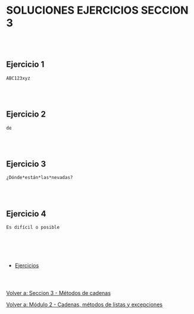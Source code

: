 # **SOLUCIONES EJERCICIOS SECCION 3**  

<br></br>


## **Ejercicio 1**  
```
ABC123xyz
```  

<br></br>


## **Ejercicio 2**  
```
de
```

<br></br>


## **Ejercicio 3**  
```
¿Dónde*están*las*nevadas?
```

<br></br>


## **Ejercicio 4**  
```
Es difícil o posible
```  

#  
<br></br>

- [Ejercicios](Sec3-ej.md)
<br></br>  

#  

[Volver a: Seccion 3 - Métodos de cadenas](_Seccion3.md)  

[Volver a: Módulo 2 - Cadenas, métodos de listas y excepciones](../README.md)
